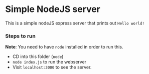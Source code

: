 # Simple NodeJS server

This is a simple nodeJS express server that prints out `Hello world!`

### Steps to run

**Note**: You need to have `node` installed in order to run this.

- CD into this folder (`node`)
- `node index.js` to run the webserver
- Visit `localhost:3000` to see the server.
